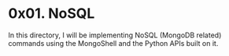 # 0x01. NoSQL

In this directory, I will be implementing
NoSQL (MongoDB related) commands using the MongoShell
and the Python APIs built on it.
